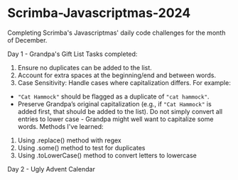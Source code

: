 # Scrimba-Javascriptmas-2024
Completing Scrimba's Javascriptmas' daily code challenges for the month of December.

Day 1 - Grandpa's Gift List
Tasks completed: 
  1. Ensure no duplicates can be added to the list.
  2. Account for extra spaces at the beginning/end and between words.
  3. Case Sensitivity: Handle cases where capitalization differs. For example:
   - `"Cat Hammock"` should be flagged as a duplicate of `"cat hammock"`.
   - Preserve Grandpa’s original capitalization (e.g., if `"Cat Hammock"` is added first, that should be added to the list). Do not simply convert all entries to lower case -   Grandpa might well want to capitalize some words.
Methods I've learned:
  1. Using .replace() method with regex
  2. Using .some() method to test for duplicates
  3. Using .toLowerCase() method to convert letters to lowercase

Day 2 - Ugly Advent Calendar 
